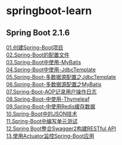 # springboot-learn


## Spring Boot 2.1.6
[01.创建Spring-Boot项目](https://tengxt.github.io/2019/07/30/%E5%88%9B%E5%BB%BASpring-Boot%E9%A1%B9%E7%9B%AE/)<br/>
[02.Spring-Boot的配置文件](https://tengxt.github.io/2019/07/30/Spring-Boot%E7%9A%84%E9%85%8D%E7%BD%AE%E6%96%87%E4%BB%B6/)<br/>
[03.Spring-Boot中使用-MyBatis](https://tengxt.github.io/2019/08/01/Spring-Boot%E4%B8%AD%E4%BD%BF%E7%94%A8-MyBatis/)<br/>
[04.Spring-Boot中使用-JdbcTemplate](https://tengxt.github.io/2019/08/01/Spring-Boot%E4%B8%AD%E4%BD%BF%E7%94%A8-JdbcTemplate/)<br/>
[05.Spring-Boot-多数据源配置之JdbcTemplate](https://tengxt.github.io/2019/08/01/Spring-Boot-%E5%A4%9A%E6%95%B0%E6%8D%AE%E6%BA%90%E9%85%8D%E7%BD%AE%E4%B9%8BJdbcTemplate/)<br/>
[06.Spring-Boot-多数据源配置之MyBatis](https://tengxt.github.io/2019/08/07/Spring-Boot-%E5%A4%9A%E6%95%B0%E6%8D%AE%E6%BA%90%E9%85%8D%E7%BD%AE%E4%B9%8BMyBatis/)<br/>
[07.Spring-Boot-AOP记录用户操作日志](https://tengxt.github.io/2019/08/07/Spring-Boot-AOP%E8%AE%B0%E5%BD%95%E7%94%A8%E6%88%B7%E6%93%8D%E4%BD%9C%E6%97%A5%E5%BF%97/)<br/>
[08.Spring-Boot-中使用-Thymeleaf](https://tengxt.github.io/2019/08/08/Spring-Boot-%E4%B8%AD%E4%BD%BF%E7%94%A8-Thymeleaf/)<br/>
[09.Spring-Boot-中使用Redis缓存数据](https://tengxt.github.io/2019/08/14/Spring-Boot-%E4%B8%AD%E4%BD%BF%E7%94%A8Redis%E7%BC%93%E5%AD%98%E6%95%B0%E6%8D%AE/)<br/>
[10.Spring-Boot中的JSON技术](https://tengxt.github.io/2019/08/15/Spring-Boot%E4%B8%AD%E7%9A%84JSON%E6%8A%80%E6%9C%AF/)<br/>
[11.Spring-Boot中编写单元测试](https://tengxt.github.io/2019/08/16/Spring-Boot%E4%B8%AD%E7%BC%96%E5%86%99%E5%8D%95%E5%85%83%E6%B5%8B%E8%AF%95/)<br/>
[12.Spring Boot整合Swagger2构建RESTful API](https://tengxt.github.io/2019/08/18/Spring-Boot%E6%95%B4%E5%90%88Swagger2/)<br/>
[13.使用Actuator监控Spring-Boot应用](https://tengxt.github.io/2019/08/20/%E4%BD%BF%E7%94%A8Actuator%E7%9B%91%E6%8E%A7Spring-Boot%E5%BA%94%E7%94%A8/)<br/>